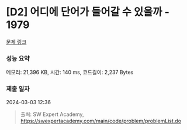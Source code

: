 # [D2] 어디에 단어가 들어갈 수 있을까 - 1979 

[문제 링크](https://swexpertacademy.com/main/code/problem/problemDetail.do?contestProbId=AV5PuPq6AaQDFAUq) 

### 성능 요약

메모리: 21,396 KB, 시간: 140 ms, 코드길이: 2,237 Bytes

### 제출 일자

2024-03-03 12:36



> 출처: SW Expert Academy, https://swexpertacademy.com/main/code/problem/problemList.do